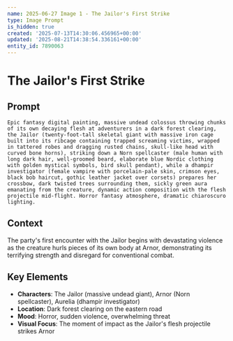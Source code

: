 ```yaml
---
name: 2025-06-27 Image 1 - The Jailor's First Strike
type: Image Prompt
is_hidden: true
created: '2025-07-13T14:30:06.456965+00:00'
updated: '2025-08-21T14:38:54.336161+00:00'
entity_id: 7890063
---
```


# The Jailor's First Strike

## Prompt

```
Epic fantasy digital painting, massive undead colossus throwing chunks of its own decaying flesh at adventurers in a dark forest clearing, the Jailor (twenty-foot-tall skeletal giant with massive iron cage built into its ribcage containing trapped screaming victims, wrapped in tattered robes and dragging rusted chains, skull-like head with curved bone horns), striking down a Norn spellcaster (male human with long dark hair, well-groomed beard, elaborate blue Nordic clothing with golden mystical symbols, bird skull pendant), while a dhampir investigator (female vampire with porcelain-pale skin, crimson eyes, black bob haircut, gothic leather jacket over corsets) prepares her crossbow, dark twisted trees surrounding them, sickly green aura emanating from the creature, dynamic action composition with the flesh projectile mid-flight. Horror fantasy atmosphere, dramatic chiaroscuro lighting.
```

## Context

The party's first encounter with the Jailor begins with devastating violence as the creature hurls pieces of its own body at Arnor, demonstrating its terrifying strength and disregard for conventional combat.

## Key Elements

- **Characters**: The Jailor (massive undead giant), Arnor (Norn spellcaster), Aurelia (dhampir investigator)
- **Location**: Dark forest clearing on the eastern road
- **Mood**: Horror, sudden violence, overwhelming threat
- **Visual Focus**: The moment of impact as the Jailor's flesh projectile strikes Arnor